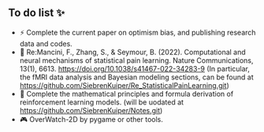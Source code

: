 ## To do list ✨

- ⚡ Complete the current paper on optimism bias, and publishing research data and codes.
- 🔭 Re:Mancini, F., Zhang, S., & Seymour, B. (2022). Computational and neural mechanisms of statistical pain learning. Nature Communications, 13(1), 6613. https://doi.org/10.1038/s41467-022-34283-9  (In particular, the fMRI data analysis and Bayesian modeling sections, can be found at https://github.com/SiebrenKuiper/Re_StatisticalPainLearning.git)
- 🌱 Complete the mathematical principles and formula derivation of reinforcement learning models. (will be uodated at https://github.com/SiebrenKuiper/Notes.git)
- 🎮 OverWatch-2D by pygame or other tools.
